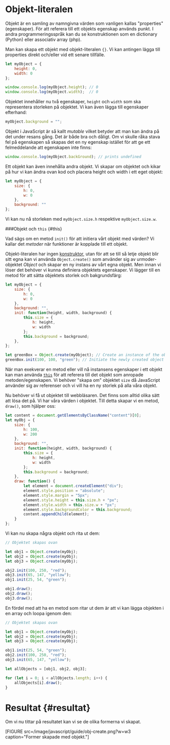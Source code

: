 ---
...
Objekt-literalen
==================================

Objekt är en samling av namngivna värden som vanligen kallas "properties" (egenskaper). För att referera till ett objekts egenskap används punkt. I andra programmeringsspråk kan du se konstruktionen som en dictionary (Python) eller associativ array (php).

Man kan skapa ett objekt med objekt-literalen `{}`. Vi kan antingen lägga till properties direkt och/eller vid ett senare tillfälle.

```javascript
let myObject = {
    height: 0,
    width: 0
};

window.console.log(myObject.height); // 0
window.console.log(myObject.width);  // 0
```

Objektet innehåller nu två egenskaper, `height` och `width` som ska representera storleken på objektet. Vi kan även lägga till egenskaper efterhand:

```javascript
myObject.background = "";
```

Objekt i JavaScript är så kallt *mutable* vilket betyder att man kan ändra på det under resans gång. Det är både bra och dåligt. Om vi skulle råka stava fel på egenskapen så skapas det en ny egenskap istället för att ge ett felmeddelande att egenskapen inte finns:

```javascript
window.console.log(myObject.backGround); // prints undefined
```

Ett objekt kan även innehålla andra objekt. Vi skapar om objektet och kikar på hur vi kan ändra ovan kod och placera height och width i ett eget objekt:

```javascript
let myObject = {
    size: {
        h: 0,
        w: 0
    },
    background: ""
};
```

Vi kan nu nå storleken med `myObject.size.h` respektive `myObject.size.w`.



###Objekt och `this` {#this}

Vad sägs om en metod `init()` för att initiera vårt objekt med värden? Vi kallar det *metoder* när funktioner är kopplade till ett objekt.


Objekt-literalen har ingen [konstruktor](https://developer.mozilla.org/en-US/docs/Web/JavaScript/Reference/Classes/constructor), utan för att se till så letje objekt blir sitt egna kan vi använda `Object.create()` som använder sig av urmoder-objektet *Object* och skapar en ny instans av vårt egna objekt. Men innan vi löser det behöver vi kunna definiera objektets egenskaper. Vi lägger till en metod för att sätta objektets storlek och bakgrundsfärg:

```javascript
let myObject = {
    size: {
        h: 0,
        w: 0
    },
    background: "",
    init: function(height, width, background) {
        this.size = {
            h: height,
            w: width
        };
        this.background = background;
    },
};

let greenBox = Object.create(myObject); // Create an instance of the object
greenBox.init(100, 100, "green"); // Initiate the newly created object with some values
```

När man exekverar en metod eller vill nå instansens egenskaper i ett objekt kan man använda [`this`](https://developer.mozilla.org/en-US/docs/JavaScript/Reference/Operators/this) för att referera till det objekt som anropade metoden/egenskapen. Vi behöver "skapa om" objektet `size` då JavaScript använder sig av referenser och vi vill ha en ny storlek på alla våra objekt.

Nu behöver vi få ut objektet till webbläsaren. Det finns som alltid olika sätt att lösa det på. Vi har våra värden i objektet. Till detta skapar vi en metod, `draw()`, som hjälper oss:

```javascript
let content = document.getElementsByClassName("content")[0];
let myObj = {
    size: {
        h: 100,
        w: 200
    },
    background: "",
    init: function(height, width, background) {
        this.size = {
            h: height,
            w: width
        };
        this.background = background;
    },
    draw: function() {
        let element = document.createElement("div");
        element.style.position = "absolute";
        element.style.margin = "5px";
        element.style.height = this.size.h + "px";
        element.style.width = this.size.w + "px";
        element.style.backgroundColor = this.background;
        content.appendChild(element);
    }
};
```

Vi kan nu skapa några objekt och rita ut dem:

```javascript
// Objektet skapas ovan

let obj1 = Object.create(myObj);
let obj2 = Object.create(myObj);
let obj3 = Object.create(myObj);

obj2.init(100, 250, "red");
obj3.init(65, 147, "yellow");
obj1.init(25, 54, "green");

obj1.draw();
obj2.draw();
obj3.draw();
```

En fördel med att ha en metod som ritar ut dem är att vi kan lägga objekten i en array och loopa igenom den:

```javascript
// Objektet skapas ovan

let obj1 = Object.create(myObj);
let obj2 = Object.create(myObj);
let obj3 = Object.create(myObj);

obj1.init(25, 54, "green");
obj2.init(100, 250, "red");
obj3.init(65, 147, "yellow");

let allObjects = [obj1, obj2, obj3];

for (let i = 0; i < allObjects.length; i++) {
    allObjects[i].draw();
}
```



# Resultat {#resultat}

Om vi nu tittar på resultatet kan vi se de olika formerna vi skapat.

[FIGURE src=/image/javascript/guide/obj-create.png?w=w3 caption="Former skapade med objekt."]
